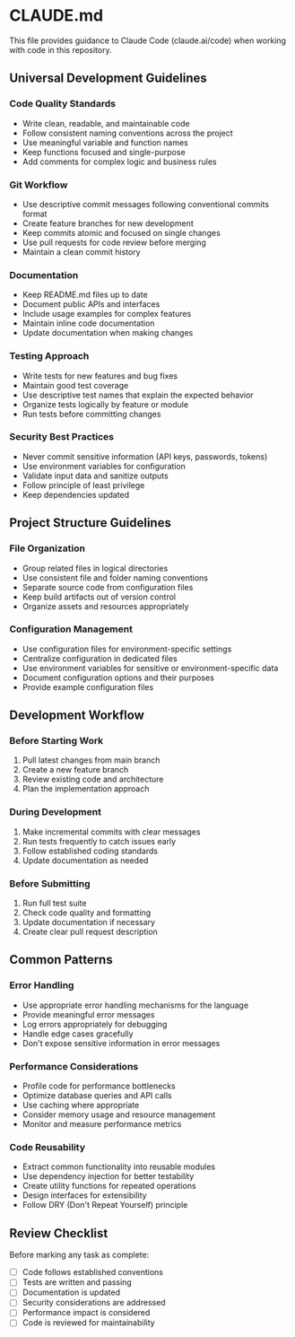 # CLAUDE.md

This file provides guidance to Claude Code (claude.ai/code) when working with code in this repository.

## Universal Development Guidelines

### Code Quality Standards
- Write clean, readable, and maintainable code
- Follow consistent naming conventions across the project
- Use meaningful variable and function names
- Keep functions focused and single-purpose
- Add comments for complex logic and business rules

### Git Workflow
- Use descriptive commit messages following conventional commits format
- Create feature branches for new development
- Keep commits atomic and focused on single changes
- Use pull requests for code review before merging
- Maintain a clean commit history

### Documentation
- Keep README.md files up to date
- Document public APIs and interfaces
- Include usage examples for complex features
- Maintain inline code documentation
- Update documentation when making changes

### Testing Approach
- Write tests for new features and bug fixes
- Maintain good test coverage
- Use descriptive test names that explain the expected behavior
- Organize tests logically by feature or module
- Run tests before committing changes

### Security Best Practices
- Never commit sensitive information (API keys, passwords, tokens)
- Use environment variables for configuration
- Validate input data and sanitize outputs
- Follow principle of least privilege
- Keep dependencies updated

## Project Structure Guidelines

### File Organization
- Group related files in logical directories
- Use consistent file and folder naming conventions
- Separate source code from configuration files
- Keep build artifacts out of version control
- Organize assets and resources appropriately

### Configuration Management
- Use configuration files for environment-specific settings
- Centralize configuration in dedicated files
- Use environment variables for sensitive or environment-specific data
- Document configuration options and their purposes
- Provide example configuration files

## Development Workflow

### Before Starting Work
1. Pull latest changes from main branch
2. Create a new feature branch
3. Review existing code and architecture
4. Plan the implementation approach

### During Development
1. Make incremental commits with clear messages
2. Run tests frequently to catch issues early
3. Follow established coding standards
4. Update documentation as needed

### Before Submitting
1. Run full test suite
2. Check code quality and formatting
3. Update documentation if necessary
4. Create clear pull request description

## Common Patterns

### Error Handling
- Use appropriate error handling mechanisms for the language
- Provide meaningful error messages
- Log errors appropriately for debugging
- Handle edge cases gracefully
- Don't expose sensitive information in error messages

### Performance Considerations
- Profile code for performance bottlenecks
- Optimize database queries and API calls
- Use caching where appropriate
- Consider memory usage and resource management
- Monitor and measure performance metrics

### Code Reusability
- Extract common functionality into reusable modules
- Use dependency injection for better testability
- Create utility functions for repeated operations
- Design interfaces for extensibility
- Follow DRY (Don't Repeat Yourself) principle

## Review Checklist

Before marking any task as complete:
- [ ] Code follows established conventions
- [ ] Tests are written and passing
- [ ] Documentation is updated
- [ ] Security considerations are addressed
- [ ] Performance impact is considered
- [ ] Code is reviewed for maintainability
